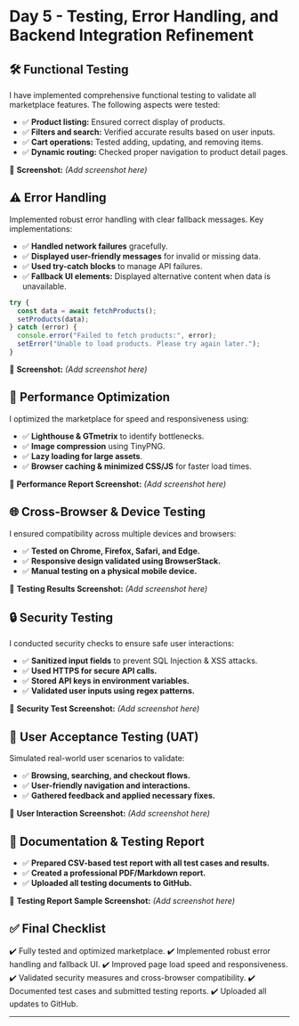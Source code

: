 # Day 5 - Testing, Error Handling, and Backend Integration Refinement

## 🛠️ Functional Testing
I have implemented comprehensive functional testing to validate all marketplace features. The following aspects were tested:
- ✅ **Product listing:** Ensured correct display of products.
- ✅ **Filters and search:** Verified accurate results based on user inputs.
- ✅ **Cart operations:** Tested adding, updating, and removing items.
- ✅ **Dynamic routing:** Checked proper navigation to product detail pages.

📌 **Screenshot:** *(Add screenshot here)*

## ⚠️ Error Handling
Implemented robust error handling with clear fallback messages. Key implementations:
- ✅ **Handled network failures** gracefully.
- ✅ **Displayed user-friendly messages** for invalid or missing data.
- ✅ **Used try-catch blocks** to manage API failures.
- ✅ **Fallback UI elements:** Displayed alternative content when data is unavailable.

```javascript
try {
  const data = await fetchProducts();
  setProducts(data);
} catch (error) {
  console.error("Failed to fetch products:", error);
  setError("Unable to load products. Please try again later.");
}
```

📌 **Screenshot:** *(Add screenshot here)*

## 🚀 Performance Optimization
I optimized the marketplace for speed and responsiveness using:
- ✅ **Lighthouse & GTmetrix** to identify bottlenecks.
- ✅ **Image compression** using TinyPNG.
- ✅ **Lazy loading for large assets**.
- ✅ **Browser caching & minimized CSS/JS** for faster load times.

📌 **Performance Report Screenshot:** *(Add screenshot here)*

## 🌐 Cross-Browser & Device Testing
I ensured compatibility across multiple devices and browsers:
- ✅ **Tested on Chrome, Firefox, Safari, and Edge.**
- ✅ **Responsive design validated using BrowserStack.**
- ✅ **Manual testing on a physical mobile device.**

📌 **Testing Results Screenshot:** *(Add screenshot here)*

## 🔒 Security Testing
I conducted security checks to ensure safe user interactions:
- ✅ **Sanitized input fields** to prevent SQL Injection & XSS attacks.
- ✅ **Used HTTPS for secure API calls.**
- ✅ **Stored API keys in environment variables.**
- ✅ **Validated user inputs using regex patterns.**

📌 **Security Test Screenshot:** *(Add screenshot here)*

## 👥 User Acceptance Testing (UAT)
Simulated real-world user scenarios to validate:
- ✅ **Browsing, searching, and checkout flows.**
- ✅ **User-friendly navigation and interactions.**
- ✅ **Gathered feedback and applied necessary fixes.**

📌 **User Interaction Screenshot:** *(Add screenshot here)*

## 📄 Documentation & Testing Report
- ✅ **Prepared CSV-based test report with all test cases and results.**
- ✅ **Created a professional PDF/Markdown report.**
- ✅ **Uploaded all testing documents to GitHub.**

📌 **Testing Report Sample Screenshot:** *(Add screenshot here)*

## ✅ Final Checklist
✔️ Fully tested and optimized marketplace.
✔️ Implemented robust error handling and fallback UI.
✔️ Improved page load speed and responsiveness.
✔️ Validated security measures and cross-browser compatibility.
✔️ Documented test cases and submitted testing reports.
✔️ Uploaded all updates to GitHub.



---

